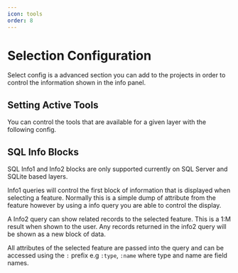 ```yaml
---
icon: tools
order: 8
---
```


# Selection Configuration

Select config is a advanced section you can add to the projects in order to control the
information shown in the info panel.

## Setting Active Tools

You can control the tools that are available for a given layer with the following config. 

## SQL Info Blocks

SQL Info1 and Info2 blocks are only supported currently on SQL Server and SQLite based layers.

Info1 queries will control the first block of information that is displayed when selecting a feature. Normally this is 
a simple dump of attribute from the feature however by using a info query you are able to control the display. 

A Info2 query can show related records to the selected feature. This is a 1:M result when shown to the user. Any records
 returned in the info2 query will be shown as a new block of data.

All attributes of the selected feature are passed into the query and can be accessed using 
the `:` prefix e.g `:type`, `:name` where type and name are field names.

